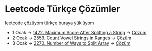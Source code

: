 # Leetcode Türkçe Çözümler
leetcode çözüyom türkçe buraya yüklüyom

- 1 Ocak -> [1422. Maximum Score After Splitting a String](https://leetcode.com/problems/maximum-score-after-splitting-a-string/description/) -> [Çözüm](https://github.com/bakabakashiii/leetcode_solutions_tr/blob/main/1422.%20Maximum%20Score%20After%20Splitting%20a%20String.py)
- 2 Ocak -> [2559. Count Vowel Strings in Ranges](https://leetcode.com/problems/count-vowel-strings-in-ranges/description/) -> [Çözüm](https://github.com/bakabakashiii/leetcode_solutions_tr/blob/main/2559.%20Count%20Vowel%20Strings%20in%20Ranges.py)
- 3 Ocak -> [2270. Number of Ways to Split Array](https://leetcode.com/problems/number-of-ways-to-split-array/description/) -> [Çözüm](https://github.com/bakabakashiii/leetcode_solutions_tr/blob/main/2270.%20Number%20of%20Ways%20to%20Split%20Array.py)
